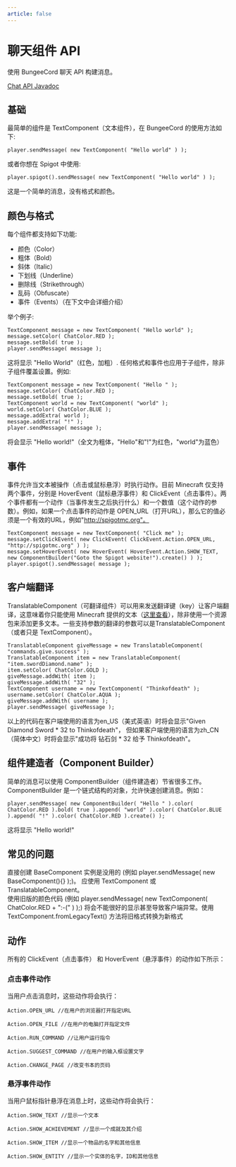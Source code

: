 ```yaml
---
article: false
---
```

# 聊天组件 API
使用 BungeeCord 聊天 API 构建消息。

[Chat API Javadoc](https://ci.md-5.net/job/BungeeCord/ws/chat/target/apidocs/overview-summary.html)

## 基础
最简单的组件是 TextComponent（文本组件），在 BungeeCord 的使用方法如下:
```
player.sendMessage( new TextComponent( "Hello world" ) );
```
或者你想在 Spigot 中使用:
```
player.spigot().sendMessage( new TextComponent( "Hello world" ) );
```
这是一个简单的消息，没有格式和颜色。

## 颜色与格式
每个组件都支持如下功能:
- 颜色（Color）
- 粗体（Bold）
- 斜体（Italic）
- 下划线（Underline）
- 删除线（Strikethrough）
- 乱码（Obfuscate）
- 事件（Events）（在下文中会详细介绍）

举个例子:
```
TextComponent message = new TextComponent( "Hello world" );
message.setColor( ChatColor.RED );
message.setBold( true );
player.sendMessage( message );
```
这将显示 "Hello World"（红色，加粗）. 任何格式和事件也应用于子组件，除非子组件覆盖设置。例如:
```
TextComponent message = new TextComponent( "Hello " );
message.setColor( ChatColor.RED );
message.setBold( true );
TextComponent world = new TextComponent( "world" );
world.setColor( ChatColor.BLUE );
message.addExtra( world );
message.addExtra( "!" );
player.sendMessage( message );
```
将会显示 "Hello world!"（全文为粗体，"Hello"和"!"为红色，"world"为蓝色）

## 事件
事件允许当文本被操作（点击或鼠标悬浮）时执行动作。目前 Minecraft 仅支持两个事件，分别是 HoverEvent（鼠标悬浮事件）和 ClickEvent（点击事件）。两个事件都有一个动作（当事件发生之后执行什么）和一个数值（这个动作的参数）。例如，如果一个点击事件的动作是 OPEN_URL（打开URL），那么它的值必须是一个有效的URL，例如"http://spigotmc.org"。
```
TextComponent message = new TextComponent( "Click me" );
message.setClickEvent( new ClickEvent( ClickEvent.Action.OPEN_URL, "http://spigotmc.org" ) );
message.setHoverEvent( new HoverEvent( HoverEvent.Action.SHOW_TEXT, new ComponentBuilder("Goto the Spigot website!").create() ) );
player.spigot().sendMessage( message );
```

## 客户端翻译
TranslatableComponent（可翻译组件）可以用来发送翻译键（key）让客户端翻译，这意味着你只能使用 Minecraft 提供的文本（[这里查看](https://github.com/SpigotMC/BungeeCord/blob/master/chat/src/main/resources/mojang-translations/en_US.properties)），除非使用一个资源包来添加更多文本。一些支持参数的翻译的参数可以是TranslatableComponent（或者只是 TextComponent）。
```
TranslatableComponent giveMessage = new TranslatableComponent( "commands.give.success" );
TranslatableComponent item = new TranslatableComponent( "item.swordDiamond.name" );
item.setColor( ChatColor.GOLD );
giveMessage.addWith( item );
giveMessage.addWith( "32" );
TextComponent username = new TextComponent( "Thinkofdeath" );
username.setColor( ChatColor.AQUA );
giveMessage.addWith( username );
player.sendMessage( giveMessage );
```
以上的代码在客户端使用的语言为en_US（美式英语）时将会显示"Given Diamond Sword * 32 to Thinkofdeath"， 但如果客户端使用的语言为zh_CN（简体中文）时将会显示"成功将 钻石剑 * 32 给予 Thinkofdeath"。

## 组件建造者（Component Builder）
简单的消息可以使用 ComponentBuilder（组件建造者）节省很多工作。ComponentBuilder 是一个链式结构的对象，允许快速创建消息。例如：
```
player.sendMessage( new ComponentBuilder( "Hello " ).color( ChatColor.RED ).bold( true ).append( "world" ).color( ChatColor.BLUE ).append( "!" ).color( ChatColor.RED ).create() );
```
这将显示 "Hello world!"

## 常见的问题
直接创建 BaseComponent 实例是没用的 (例如 player.sendMessage( new BaseComponent(){} );)。 应使用 TextComponent 或 TranslatableComponent。     
使用旧版的颜色代码 (例如 player.sendMessage( new TextComponent( ChatColor.RED + ":-(" ) );) 将会不能很好的显示甚至导致客户端异常。使用 TextComponent.fromLegacyText() 方法将旧格式转换为新格式

## 动作
所有的 ClickEvent（点击事件） 和 HoverEvent（悬浮事件）的动作如下所示：

### 点击事件动作
当用户点击消息时，这些动作将会执行：
```
Action.OPEN_URL //在用户的浏览器打开指定URL

Action.OPEN_FILE //在用户的电脑打开指定文件

Action.RUN_COMMAND //让用户运行指令

Action.SUGGEST_COMMAND //在用户的输入框设置文字

Action.CHANGE_PAGE //改变书本的页码
```
### 悬浮事件动作
当用户鼠标指针悬浮在消息上时，这些动作将会执行：
```
Action.SHOW_TEXT //显示一个文本

Action.SHOW_ACHIEVEMENT //显示一个成就及其介绍

Action.SHOW_ITEM //显示一个物品的名字和其他信息

Action.SHOW_ENTITY //显示一个实体的名字，ID和其他信息
```